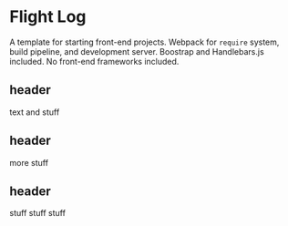 

# Flight Log

A template for starting front-end projects. Webpack for `require` system, build
pipeline, and development server. Boostrap and Handlebars.js included. No
front-end frameworks included.

## header

text and stuff

## header

more stuff



## header

stuff stuff stuff
